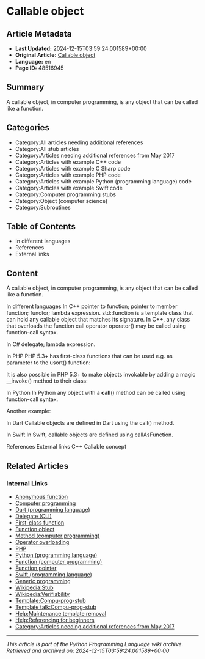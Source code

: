 # Callable object

## Article Metadata

- **Last Updated:** 2024-12-15T03:59:24.001589+00:00
- **Original Article:** [Callable object](https://en.wikipedia.org/wiki/Callable_object)
- **Language:** en
- **Page ID:** 48516945

## Summary

A callable object, in computer programming, is any object that can be called like a function.

## Categories

- Category:All articles needing additional references
- Category:All stub articles
- Category:Articles needing additional references from May 2017
- Category:Articles with example C++ code
- Category:Articles with example C Sharp code
- Category:Articles with example PHP code
- Category:Articles with example Python (programming language) code
- Category:Articles with example Swift code
- Category:Computer programming stubs
- Category:Object (computer science)
- Category:Subroutines

## Table of Contents

- In different languages
- References
- External links

## Content

A callable object, in computer programming, is any object that can be called like a function.

In different languages
In C++
pointer to function;
pointer to member function;
functor;
lambda expression.
std::function is a template class that can hold any callable object that matches its signature.
In C++, any class that overloads the function call operator operator() may be called using function-call syntax.

In C#
delegate;
lambda expression.

In PHP
PHP 5.3+ has first-class functions that can be used e.g. as parameter to the usort() function:

It is also possible in PHP 5.3+ to make objects invokable by adding a magic __invoke() method to their class:

In Python
In Python any object with a __call__() method can be called using function-call syntax.

Another example:

In Dart
Callable objects are defined in Dart using the call() method.

In Swift
In Swift, callable objects are defined using callAsFunction.

References
External links
C++ Callable concept

## Related Articles

### Internal Links

- [Anonymous function](https://en.wikipedia.org/wiki/Anonymous_function)
- [Computer programming](https://en.wikipedia.org/wiki/Computer_programming)
- [Dart (programming language)](https://en.wikipedia.org/wiki/Dart_(programming_language))
- [Delegate (CLI)](https://en.wikipedia.org/wiki/Delegate_(CLI))
- [First-class function](https://en.wikipedia.org/wiki/First-class_function)
- [Function object](https://en.wikipedia.org/wiki/Function_object)
- [Method (computer programming)](https://en.wikipedia.org/wiki/Method_(computer_programming))
- [Operator overloading](https://en.wikipedia.org/wiki/Operator_overloading)
- [PHP](https://en.wikipedia.org/wiki/PHP)
- [Python (programming language)](https://en.wikipedia.org/wiki/Python_(programming_language))
- [Function (computer programming)](https://en.wikipedia.org/wiki/Function_(computer_programming))
- [Function pointer](https://en.wikipedia.org/wiki/Function_pointer)
- [Swift (programming language)](https://en.wikipedia.org/wiki/Swift_(programming_language))
- [Generic programming](https://en.wikipedia.org/wiki/Generic_programming)
- [Wikipedia:Stub](https://en.wikipedia.org/wiki/Wikipedia:Stub)
- [Wikipedia:Verifiability](https://en.wikipedia.org/wiki/Wikipedia:Verifiability)
- [Template:Compu-prog-stub](https://en.wikipedia.org/wiki/Template:Compu-prog-stub)
- [Template talk:Compu-prog-stub](https://en.wikipedia.org/wiki/Template_talk:Compu-prog-stub)
- [Help:Maintenance template removal](https://en.wikipedia.org/wiki/Help:Maintenance_template_removal)
- [Help:Referencing for beginners](https://en.wikipedia.org/wiki/Help:Referencing_for_beginners)
- [Category:Articles needing additional references from May 2017](https://en.wikipedia.org/wiki/Category:Articles_needing_additional_references_from_May_2017)

---
_This article is part of the Python Programming Language wiki archive._
_Retrieved and archived on: 2024-12-15T03:59:24.001589+00:00_